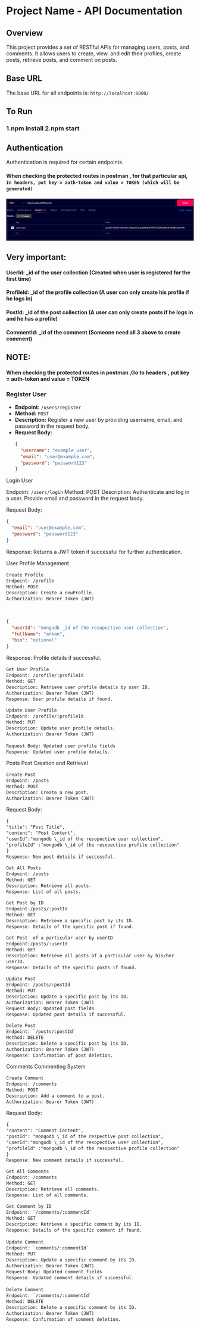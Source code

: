 # Project Name - API Documentation

## Overview

This project provides a set of RESTful APIs for managing users, posts, and comments. It allows users to create, view, and edit their profiles, create posts, retrieve posts, and comment on posts.

## Base URL

The base URL for all endpoints is: `http://localhost:8000/`

## To Run

### 1.npm install 2.npm start

## Authentication

Authentication is required for certain endpoints.

#### When checking the protected routes in postman , for that particular api, `In headers, put key = auth-token and value = TOKEN (which will be generated) `

##### ![](authentication.png)

## Very important:

#### UserId: \_id of the user collection (Created when user is registered for the first time)

#### ProfileId: \_id of the profile collection (A user can only create his profile if he logs in)

#### PostId: \_id of the post collection (A user can only create posts if he logs in and he has a profile)

#### CommentId: \_id of the comment (Someone need all 3 above to create comment)

## NOTE:

#### When checking the protected routes in postman ,Go to headers , put key = auth-token and value = TOKEN

### Register User

- **Endpoint:** `/users/register`
- **Method:** `POST`
- **Description:** Register a new user by providing username, email, and password in the request body.
- **Request Body:**
  ```json
  {
    "username": "example_user",
    "email": "user@example.com",
    "password": "password123"
  }
  ```

Login User

Endpoint: `/users/login`
Method: POST
Description: Authenticate and log in a user. Provide email and password in the request body.

Request Body:

```json
{
  "email": "user@example.com",
  "password": "password123"
}
```

Response: Returns a JWT token if successful for further authentication.

User Profile Management
</br>

```
Create Profile
Endpoint: /profile
Method: POST
Description: Create a newProfile.
Authorization: Bearer Token (JWT)
```

</br>

```json
{
  "userId": "mongodb _id of the resopective user collection",
  "fullName": "ankan",
  "bio": "optional"
}
```

Response: Profile details if successful.

```
Get User Profile
Endpoint: /profile/:profileId
Method: GET
Description: Retrieve user profile details by user ID.
Authorization: Bearer Token (JWT)
Response: User profile details if found.
```

```
Update User Profile
Endpoint: /profile/:profileId
Method: PUT
Description: Update user profile details.
Authorization: Bearer Token (JWT)

Request Body: Updated user profile fields
Response: Updated user profile details.
```

Posts
Post Creation and Retrieval

```
Create Post
Endpoint: /posts
Method: POST
Description: Create a new post.
Authorization: Bearer Token (JWT)
```

Request Body:

```
{
"title": "Post Title",
"content": "Post Content",
"userId":"mongodb \_id of the resopective user collection",
"profileId" :"mongodb \_id of the resopective profile collection"
}
Response: New post details if successful.
```

```
Get All Posts
Endpoint: /posts
Method: GET
Description: Retrieve all posts.
Response: List of all posts.
```

```
Get Post by ID
Endpoint:/posts/:postId
Method: GET
Description: Retrieve a specific post by its ID.
Response: Details of the specific post if found.
```

```
Get Post  of a particular user by userID
Endpoint:/posts/:userId 
Method: GET
Description: Retrieve all posts of a particular user by his/her userID.
Response: Details of the specific posts if found.
```

```
Update Post
Endpoint: /posts/:postId
Method: PUT
Description: Update a specific post by its ID.
Authorization: Bearer Token (JWT)
Request Body: Updated post fields
Response: Updated post details if successful.
```

```
Delete Post
Endpoint: `/posts/:postId`
Method: DELETE
Description: Delete a specific post by its ID.
Authorization: Bearer Token (JWT)
Response: Confirmation of post deletion.
```
Comments
Commenting System

```
Create Comment
Endpoint: /comments
Method: POST
Description: Add a comment to a post.
Authorization: Bearer Token (JWT)
```

Request Body:

```
{
"content": "Comment Content",
"postId": "mongodb \_id of the respective post collection",
"userId":"mongodb \_id of the resopective user collection",
"profileId" :"mongodb \_id of the resopective profile collection"
}
Response: New comment details if successful.
```

```
Get All Comments
Endpoint: /comments
Method: GET
Description: Retrieve all comments.
Response: List of all comments.
```

```
Get Comment by ID
Endpoint: `/comments/:commentId`
Method: GET
Description: Retrieve a specific comment by its ID.
Response: Details of the specific comment if found.

Update Comment
Endpoint: `comments/:commentId`
Method: PUT
Description: Update a specific comment by its ID.
Authorization: Bearer Token (JWT)
Request Body: Updated comment fields
Response: Updated comment details if successful.

Delete Comment
Endpoint: `/comments/:commentId`
Method: DELETE
Description: Delete a specific comment by its ID.
Authorization: Bearer Token (JWT)
Response: Confirmation of comment deletion.
```
